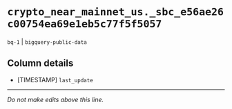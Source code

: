 # `crypto_near_mainnet_us._sbc_e56ae26c00754ea69e1eb5c77f5f5057`
`bq-1` | `bigquery-public-data`

## Column details
* [TIMESTAMP] `last_update`

-------------------------------------------------------------------------------
*Do not make edits above this line.*

